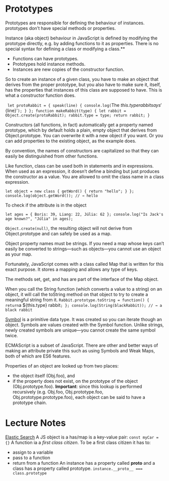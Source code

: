 # Prototypes

Prototypes are responsible for defining the behaviour of instances. prototypes don’t have special methods or properties.

Instance (aka object) behaviour in JavaScript is defined by modifying the prototype directly, e.g. by adding functions to it as properties. There is no special syntax for defining a class or modifying a class.**

* Functions can have prototypes.
* Prototypes hold instance methods.
* Instances are new copies of the constructor function.

So to create an instance of a given class, you have to make an object that derives from the proper prototype, but you also have to make sure it, itself, has the properties that instances of this class are supposed to have. This is what a constructor function does.

`
let protoRabbit = {
  speak(line) {
    console.log(`The ${this.type} rabbit says '${line}'`);
  }
};
function makeRabbit(type) {
  let rabbit = Object.create(protoRabbit);
  rabbit.type = type;
  return rabbit;
}
`

Constructors (all functions, in fact) automatically get a property named prototype, which by default holds a plain, empty object that derives from Object.prototype. You can overwrite it with a new object if you want. Or you can add properties to the existing object, as the example does.

By convention, the names of constructors are capitalized so that they can easily be distinguished from other functions.

Like function, class can be used both in statements and in expressions. When used as an expression, it doesn’t define a binding but just produces the constructor as a value. You are allowed to omit the class name in a class expression.

`
let object = new class { getWord() { return "hello"; } };
console.log(object.getWord());
// → hello
`

To check if the attribute is in the object

`
let ages = {
  Boris: 39,
  Liang: 22,
  Júlia: 62
};
console.log("Is Jack's age known?", "Júlia" in ages);
`

`Object.create(null)`, the resulting object will not derive from Object.prototype and can safely be used as a map.

Object property names must be strings. If you need a map whose keys can’t easily be converted to strings—such as objects—you cannot use an object as your map.

Fortunately, JavaScript comes with a class called Map that is written for this exact purpose. It stores a mapping and allows any type of keys.

The methods set, get, and has are part of the interface of the Map object. 

When you call the String function (which converts a value to a string) on an object, it will call the toString method on that object to try to create a meaningful string from it.
`
Rabbit.prototype.toString = function() {
  return `a ${this.type} rabbit`;
};
console.log(String(blackRabbit));
// → a black rabbit
`

[Symbol](https://www.youtube.com/watch?v=PyyndIv4ABI) is a primitive data type. It was created so you can iterate though an object.
Symbols are values created with the Symbol function. Unlike strings, newly created symbols are unique—you cannot create the same symbol twice.

ECMAScript is a subset of JavaScript.
There are other and better ways of making an attribute private this such as using Symbols and Weak Maps, both of which are ES6 features. 

Properties of an object are looked up from two places:

- the object itself (Obj.foo), and
- if the property does not exist, on the prototype of the object (Obj.prototype.foo).
**Important**: since this lookup is performed recursively (e.g. Obj.foo, Obj.prototype.foo, Obj.prototype.prototype.foo), each object can be said to have a prototype chain.

# Lecture Notes

[Elastic Search](https://www.elastic.co/)
A JS object is a has/map is a key-value pair: `const myCar = {}`
A function ia a *first class citizen*. To be a first class citizen it has to:
- assign to a variable
- pass to a function
- return from a function
An instance has a property called __proto__ and a class has a property called prototype. `instance.__proto__ === class.prototype`
